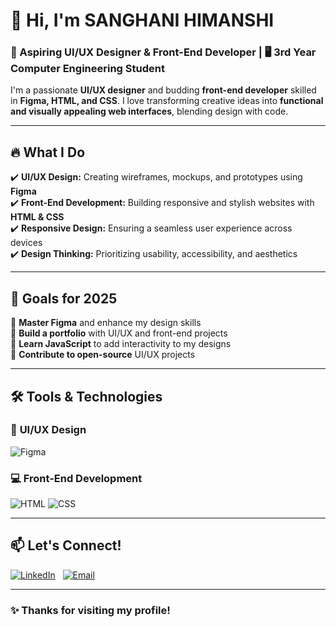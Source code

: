 # 👋 Hi, I'm SANGHANI HIMANSHI  
### 🎨 Aspiring UI/UX Designer & Front-End Developer | 🖥️ 3rd Year Computer Engineering Student  

I'm a passionate **UI/UX designer** and budding **front-end developer** skilled in **Figma, HTML, and CSS**. I love transforming creative ideas into **functional and visually appealing web interfaces**, blending design with code.

---

## 🔥 What I Do  
✔️ **UI/UX Design:** Creating wireframes, mockups, and prototypes using **Figma**  
✔️ **Front-End Development:** Building responsive and stylish websites with **HTML & CSS**  
✔️ **Responsive Design:** Ensuring a seamless user experience across devices  
✔️ **Design Thinking:** Prioritizing usability, accessibility, and aesthetics  

---

## 🚀 Goals for 2025  
🔹 **Master Figma** and enhance my design skills  
🔹 **Build a portfolio** with UI/UX and front-end projects  
🔹 **Learn JavaScript** to add interactivity to my designs  
🔹 **Contribute to open-source** UI/UX projects  

---

## 🛠️ Tools & Technologies

### 🎨 **UI/UX Design**
![Figma](https://img.shields.io/badge/Figma-F24E1E?logo=figma&logoColor=white)

### 💻 **Front-End Development**
![HTML](https://img.shields.io/badge/HTML5-E34F26?logo=html5&logoColor=white)
![CSS](https://img.shields.io/badge/CSS3-1572B6?logo=css3&logoColor=white)

---

## 📫 Let's Connect!  
[![LinkedIn](https://img.shields.io/badge/LinkedIn-blue?style=flat&logo=linkedin&labelColor=blue)](https://www.linkedin.com/in/sanghani-himanshi-3b3832280/)&nbsp;&nbsp;
[![Email](https://img.shields.io/badge/Email-D14836?style=flat&logo=gmail&logoColor=white&labelColor=D14836)](mailto:sanghanihimanshi160@email.com)

---

### **✨ Thanks for visiting my profile!**
